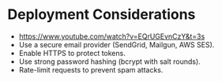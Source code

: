# Deployment Considerations

- https://www.youtube.com/watch?v=EQrUGEvnCzY&t=3s
- Use a secure email provider (SendGrid, Mailgun, AWS SES).
- Enable HTTPS to protect tokens.
- Use strong password hashing (bcrypt with salt rounds).
- Rate-limit requests to prevent spam attacks.
